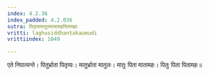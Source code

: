 ```yaml
---
index: 4.2.36
index_padded: 4.2.036
sutra: पितृव्यमातुलमातामहपितामहाः
vritti: laghusiddhantakaumudi
vrittiindex: 1049

---
```

एते निपात्यन्ते। पितुर्भ्राता पितृव्यः। मातुर्भ्राता मातुलः। मातुः पिता मातामहः। पितुः पिता पितामहः॥